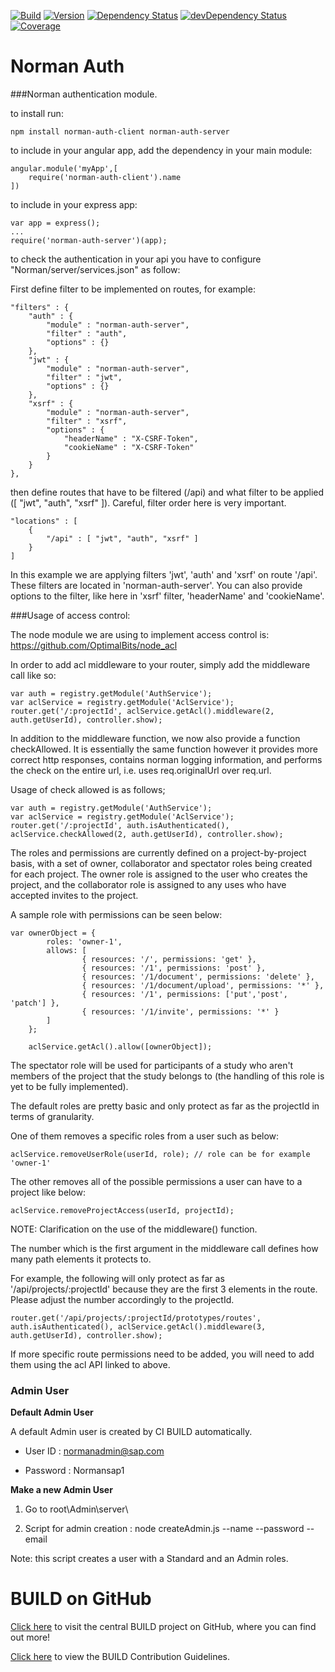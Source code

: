 [![Build](https://img.shields.io/travis/sapbuild/Auth.svg?style=flat-square)](http://travis-ci.org/sapbuild/Auth)
[![Version](https://img.shields.io/npm/v/norman-auth-client.svg?style=flat-square)](https://npmjs.org/package/norman-auth-client)
[![Dependency Status](https://david-dm.org/sapbuild/Auth.svg)](https://david-dm.org/sapbuild/Auth)
[![devDependency Status](https://david-dm.org/sapbuild/Auth/dev-status.svg)](https://david-dm.org/sapbuild/Auth#info=devDependencies)
[![Coverage](https://img.shields.io/coveralls/sapbuild/Auth/master.svg?style=flat-square)](https://coveralls.io/r/sapbuild/Auth?branch=master)

Norman Auth
=====

###Norman authentication module.

to install run:

	npm install norman-auth-client norman-auth-server

to include in your angular app, add the dependency in your main module:

	angular.module('myApp',[
		require('norman-auth-client').name
	])

to include in your express app:

	var app = express();
	...
	require('norman-auth-server')(app);

to check the authentication in your api you have to configure "Norman/server/services.json" as follow:

First define filter to be implemented on routes, for example:

	"filters" : {
        "auth" : {
            "module" : "norman-auth-server",
            "filter" : "auth",
            "options" : {}
        },
        "jwt" : {
            "module" : "norman-auth-server",
            "filter" : "jwt",
            "options" : {}
        },
        "xsrf" : {
            "module" : "norman-auth-server",
            "filter" : "xsrf",
            "options" : {
                "headerName" : "X-CSRF-Token",
                "cookieName" : "X-CSRF-Token"
            }
        }
    },
    
then define routes that have to be filtered (/api) and what filter to be applied ([ "jwt", "auth", "xsrf" ]).
Careful, filter order here is very important.

    "locations" : [
        {
            "/api" : [ "jwt", "auth", "xsrf" ]
        }
    ]
	
In this example we are applying filters 'jwt', 'auth' and 'xsrf' on route '/api'. These filters are located in 'norman-auth-server'. You can also provide options to the filter, like here in 'xsrf' filter, 'headerName' and 'cookieName'.

###Usage of access control:

The node module we are using to implement access control is: https://github.com/OptimalBits/node_acl

In order to add acl middleware to your router, simply add the middleware call like so:

	var auth = registry.getModule('AuthService');
	var aclService = registry.getModule('AclService');
	router.get('/:projectId', aclService.getAcl().middleware(2, auth.getUserId), controller.show);
	
In addition to the middleware function, we now also provide a function checkAllowed. It is essentially the same function however it provides more correct http responses, contains norman logging information, and performs the check on the entire url, i.e. uses req.originalUrl over req.url.

Usage of check allowed is as follows; 

	var auth = registry.getModule('AuthService');
	var aclService = registry.getModule('AclService');
	router.get('/:projectId', auth.isAuthenticated(), aclService.checkAllowed(2, auth.getUserId), controller.show);

The roles and permissions are currently defined on a project-by-project basis, with a set of owner, collaborator and spectator roles being created for each project. The owner role is assigned to the user who creates the project, and the collaborator role is assigned to any uses who have accepted invites to the project.

A sample role with permissions can be seen below: 

	var ownerObject = {
        	roles: 'owner-1',
        	allows: [
            		{ resources: '/', permissions: 'get' },
            		{ resources: '/1', permissions: 'post' },
            		{ resources: '/1/document', permissions: 'delete' },
            		{ resources: '/1/document/upload', permissions: '*' },
            		{ resources: '/1', permissions: ['put','post', 'patch'] },
            		{ resources: '/1/invite', permissions: '*' }
        	]
    	};
    	
    	aclService.getAcl().allow([ownerObject]);


The spectator role will be used for participants of a study who aren't members of the project that the study belongs to (the handling of this role is yet to be fully implemented).


The default roles are pretty basic and only protect as far as the projectId in terms of granularity.

One of them removes a specific roles from a user such as below:

	aclService.removeUserRole(userId, role); // role can be for example 'owner-1'
	
The other removes all of the possible permissions a user can have to a project like below:

	aclService.removeProjectAccess(userId, projectId);
	
	
NOTE: Clarification on the use of the middleware() function. 

The number which is the first argument in the middleware call defines how many path elements it protects to.

For example, the following will only protect as far as '/api/projects/:projectId' because they are the first 3 elements in the route. Please adjust the number accordingly to the projectId.

	router.get('/api/projects/:projectId/prototypes/routes', auth.isAuthenticated(), aclService.getAcl().middleware(3, auth.getUserId), controller.show);

If more specific route permissions need to be added, you will need to add them using the acl API linked to above.

### Admin User

**Default Admin User**

A default Admin user is created by CI BUILD automatically.

  - User ID : normanadmin@sap.com

  - Password : Normansap1


**Make a new Admin User**

  1. Go to root\Admin\server\

  2. Script for admin creation : node createAdmin.js --name <admin name> --password <admin password>  --email <admin email>

  Note: this script creates a user with a Standard and an Admin roles.
  
  
 # BUILD on GitHub

[Click here](https://github.com/SAP/BUILD) to visit the central BUILD project on GitHub, where you can find out more!

[Click here](https://github.com/SAP/BUILD/blob/master/Contributing.md) to view the BUILD Contribution Guidelines. 
